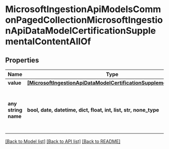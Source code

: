 # MicrosoftIngestionApiModelsCommonPagedCollectionMicrosoftIngestionApiDataModelCertificationSupplementalContentAllOf


## Properties
Name | Type | Description | Notes
------------ | ------------- | ------------- | -------------
**value** | [**[MicrosoftIngestionApiDataModelCertificationSupplementalContent]**](MicrosoftIngestionApiDataModelCertificationSupplementalContent.md) |  | [optional] 
**any string name** | **bool, date, datetime, dict, float, int, list, str, none_type** | any string name can be used but the value must be the correct type | [optional]

[[Back to Model list]](../README.md#documentation-for-models) [[Back to API list]](../README.md#documentation-for-api-endpoints) [[Back to README]](../README.md)


